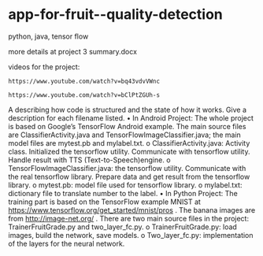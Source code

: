# app-for-fruit--quality-detection
python, java, tensor flow

more details at project 3 summary.docx 

videos for the project:

    https://www.youtube.com/watch?v=bq43vdvVWnc
    
    https://www.youtube.com/watch?v=bClPtZGUh-s

 A describing how code is structured and the state of how it works. Give a description for each filename listed. 
•	In Android Project:  The whole project is based on Google’s TensorFlow Android example. The main source files are ClassifierActivity.java and TensorFlowImageClassifier.java; the main model files are mytest.pb and mylabel.txt.
o	ClassifierActivity.java: Activity class. Initialized the tensorflow utility. Communicate with tensorflow utility. Handle result with TTS (Text-to-Speech)engine. 
o	TensorFlowImageClassifier.java: the tensorflow utility. Communicate with the real tensorflow library. Prepare data and get result from the tensorflow library.
o	mytest.pb: model file used for tensorflow library.
o	mylabel.txt: dictionary file to translate number to the label.
•	In Python Project: The training part is based on the TensorFlow example MNIST at https://www.tensorflow.org/get_started/mnist/pros . The banana images are from http://image-net.org/ . There are two main source files in the project: TrainerFruitGrade.py and two_layer_fc.py.
o	TrainerFruitGrade.py: load images, build the network, save models.
o	Two_layer_fc.py: implementation of the layers for the neural network.

